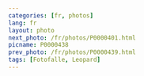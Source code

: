```yaml
---
categories: [fr, photos]
lang: fr
layout: photo
next_photo: /fr/photos/P0000401.html
picname: P0000438
prev_photo: /fr/photos/P0000439.html
tags: [Fotofalle, Leopard]
---
```

